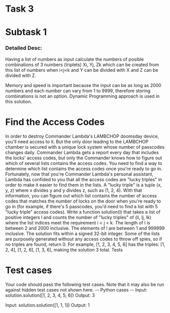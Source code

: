 # Task 3
# Subtask 1
### Detailed Desc: 
Having a list of numbers as input calculate the numbers of posible combinations of 3 numbers (triplets) Xi, Yj, Zk  which can be created from this list of numbers when i<j<k and Y can be divided with X and Z can be divided with Z.

Memory and speed is important because the input can be as long as 2000 numbers and each number can vary from 1 to 9999, therefore storing combinations is not an option. Dynamic Programming approach is used in this solution.


Find the Access Codes
=====================
In order to destroy Commander Lambda's LAMBCHOP doomsday device, you'll need access to it. But the only door leading to the LAMBCHOP chamber is secured with a unique lock system whose number of passcodes changes daily. Commander Lambda gets a report every day that includes the locks' access codes, but only the Commander knows how to figure out which of several lists contains the access codes. You need to find a way to determine which list contains the access codes once you're ready to go in.
Fortunately, now that you're Commander Lambda's personal assistant, Lambda has confided to you that all the access codes are "lucky triples" in order to make it easier to find them in the lists. A "lucky triple" is a tuple (x, y, z) where x divides y and y divides z, such as (1, 2, 4). With that information, you can figure out which list contains the number of access codes that matches the number of locks on the door when you're ready to go in (for example, if there's 5 passcodes, you'd need to find a list with 5 "lucky triple" access codes).
Write a function solution(l) that takes a list of positive integers l and counts the number of "lucky triples" of (li, lj, lk) where the list indices meet the requirement i < j < k. The length of l is between 2 and 2000 inclusive. The elements of l are between 1 and 999999 inclusive. The solution fits within a signed 32-bit integer. Some of the lists are purposely generated without any access codes to throw off spies, so if no triples are found, return 0.
For example, [1, 2, 3, 4, 5, 6] has the triples: [1, 2, 4], [1, 2, 6], [1, 3, 6], making the solution 3 total.
Tests



Test cases
==========
Your code should pass the following test cases.
Note that it may also be run against hidden test cases not shown here.
-- Python cases --
Input:
solution.solution([1, 2, 3, 4, 5, 6])
Output:
3

Input:
solution.solution([1, 1, 1])
Output:
1
